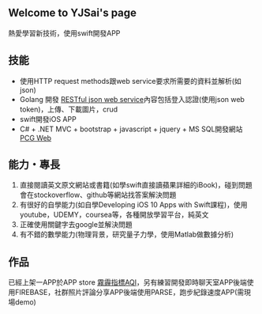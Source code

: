 ## Welcome to YJSai's page

熱愛學習新技術，使用swift開發APP

## 技能
* 使用HTTP request methods跟web service要求所需要的資料並解析(如json)
* Golang 開發 [RESTful json web service](https://github.com/YJSai/GOLANG-WebService)內容包括登入認證(使用json web token)，上傳、下載圖片，crud
* swift開發iOS APP
* C# + .NET MVC + bootstrap + javascript + jquery + MS SQL開發網站[PCG Web](https://github.com/YJSai/iii-PCG-web)
## 能力・專長
1. 直接閱讀英文原文網站或書籍(如學swift直接讀蘋果詳細的iBook)，碰到問題會在stockoverflow、github等網站找答案解決問題
2. 有很好的自學能力(如自學Developing iOS 10 Apps with Swift課程)，使用youtube，UDEMY，coursea等，各種開放學習平台，純英文
3. 正確使用關鍵字去google並解決問題
4. 有不錯的數學能力(物理背景，研究量子力學，使用Matlab做數據分析)

## 作品

已經上架一APP於APP store [霧霾指標AQI](itunes.apple.com/us/app/霧霾指標aqi/id1222400893)，另有練習開發即時聊天室APP後端使用FIREBASE，社群照片評論分享APP後端使用PARSE，跑步紀錄速度APP(需現場demo)

